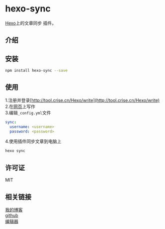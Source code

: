 # hexo-sync
[Hexo](http://hexo.io/)上的文章同步 插件。

## 介绍

## 安装
```bash
npm install hexo-sync --save
```

## 使用
1.注册并登录[http://tool.crise.cn/Hexo/write](http://tool.crise.cn/Hexo/write)  
2.在[网页](http://tool.crise.cn/Hexo/write)上写作  
3.编辑`_config.yml`文件  
```yaml
sync:
  username: <username>
  password: <password>
```
4.使用插件同步文章到电脑上  
```bash
hexo sync
```

## 许可证
MIT

## 相关链接
[我的博客](http://blog.crise.cn/about/hexo.html)  
[github](https://github.com/rise0chen/hexo-sync)  
[编辑器](http://tool.crise.cn/Hexo/write)  
